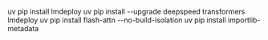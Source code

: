 uv pip install lmdeploy
uv pip install --upgrade deepspeed transformers lmdeploy
uv pip install flash-attn --no-build-isolation
uv pip install importlib-metadata